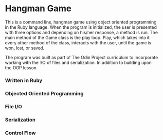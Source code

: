 # Hangman Game 

This is a command line, hangman game using object oriented programming in the Ruby language. When the program is initialized, the user is presented with three options and depending on his/her response, a method is run. The main method of the Game class is the play loop. Play, which takes into it every other method of the class, interacts with the user, until the game is won, lost, or saved. 

The program was built as part of The Odin Project curriculum to incorporate working with the I/O of files and serialization. In addition to building upon the OOP lesson.

### Written in Ruby 

### Objected Oriented Programming

### File I/O

### Serialization

### Control Flow